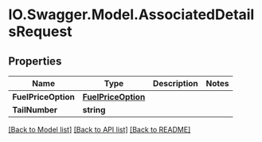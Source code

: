 # IO.Swagger.Model.AssociatedDetailsRequest
## Properties

Name | Type | Description | Notes
------------ | ------------- | ------------- | -------------
**FuelPriceOption** | [**FuelPriceOption**](FuelPriceOption.md) |  | 
**TailNumber** | **string** |  | 

[[Back to Model list]](../README.md#documentation-for-models) [[Back to API list]](../README.md#documentation-for-api-endpoints) [[Back to README]](../README.md)

